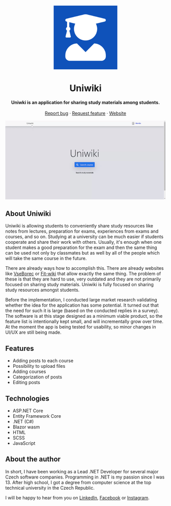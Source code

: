 <p align="center">
  <a href="https://uniwiki.azurewebsites.net">
    <img src="https://raw.githubusercontent.com/SindelarPetr/Uniwiki/master/Uniwiki/Uniwiki.Client.Host/wwwroot/android-chrome-512x512.png" alt="Uniwiki logo" width="200" height="200">
  </a>
</p>

<h1 align="center">Uniwiki</h1>

<p align="center">
  <strong>Uniwki is an application for sharing study materials among students.</strong>
  <br>
  <br>
  <a href="https://github.com/SindelarPetr/Uniwiki/issues/new?template=bug_report.md">Report bug</a>
  ·
  <a href="https://github.com/SindelarPetr/Uniwiki/issues/new?template=feature_request.md">Request feature</a>
  ·
  <a href="https://uniwiki.azurewebsites.net/">Website</a>
</p>

<p align="center">
  <img src="https://raw.githubusercontent.com/SindelarPetr/Uniwiki/master/Showcase/Demo.gif" alt="Uniwiki demo">
</p>

## About Uniwiki
Uniwiki is allowing students to conveniently share study resources like notes from lectures, preparation for exams, experiences from exams and courses, and so on. Studying at a university can be much easier if students cooperate and share their work with others. Usually, it's enough when one student makes a good preparation for the exam and then the same thing can be used not only by classmates but as well by all of the people which will take the same course in the future.

There are already ways how to accomplish this. There are already websites like [VseBorec](https://vseborec.cz/) or [Fit-wiki](https://fit-wiki.cz/) that allow exactly the same thing. The problem of these is that they are hard to use, very outdated and they are not primarily focused on sharing study materials. Uniwiki is fully focused on sharing study resources amongst students.

Before the implementation, I conducted large market research validating whether the idea for the application has some potential. It turned out that the need for such it is large (based on the conducted replies in a survey). The software is at this stage designed as a minimum viable product, so the feature list is intentionally kept small, and will incrementally grow over time. At the moment the app is being tested for usability, so minor changes in UI/UX are still being made.

## Features
* Adding posts to each course
* Possibility to upload files
* Adding courses
* Categorization of posts
* Editing posts

## Technologies
* ASP.NET Core
* Entity Framework Core
* .NET (C#)
* Blazor wasm
* HTML
* SCSS
* JavaScript

## About the author
In short, I have been working as a Lead .NET Developer for several major Czech software companies. Programming in .NET is my passion since I was 13. After high school, I got a degree from computer science at the top technical university in the Czech Republic.

I will be happy to hear from you on [LinkedIn](https://www.linkedin.com/in/petr-sindelar), [Facebook](https://www.facebook.com/petr.sindelar) or [Instagram](https://www.instagram.com/petr_sindelar_official/).
